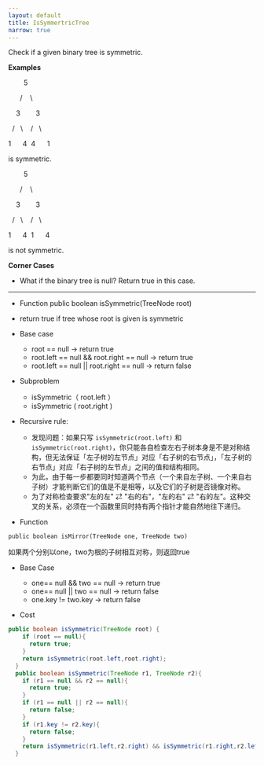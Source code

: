 ```yaml
---
layout: default
title: IsSymmertricTree
narrow: true
---
```

Check if a given binary tree is symmetric.

**Examples**

        5

      /    \

    3        3

  /   \    /   \

1      4  4      1

is symmetric.

        5

      /    \

    3        3

  /   \    /   \

1      4  1      4

is not symmetric.

**Corner Cases**

- What if the binary tree is null? Return true in this case.

***
- Function
public boolean isSymmetric(TreeNode root)
- return true if tree whose root is given is symmetric

- Base case
	- root == null -> return true
	- root.left == null && root.right == null -> return true
	- root.left == null || root.right == null -> return false
- Subproblem
	- isSymmetric（ root.left ）
	- isSymmetric ( root.right )

- Recursive rule:
	- 发现问题：如果只写 `isSymmetric(root.left)` 和 `isSymmetric(root.right)`，你只能各自检查左右子树本身是不是对称结构，但无法保证「左子树的左节点」对应「右子树的右节点」，「左子树的右节点」对应「右子树的左节点」之间的值和结构相同。
	- 为此，由于每一步都要同时知道两个节点（一个来自左子树、一个来自右子树）才能判断它们的值是不是相等，以及它们的子树是否镜像对称。
	- 为了对称检查要求"左的左" ⇄ "右的右"，"左的右" ⇄ "右的左"。这种交叉的关系，必须在一个函数里同时持有两个指针才能自然地往下递归。

- Function
```
public boolean isMirror(TreeNode one, TreeNode two)
```
如果两个分别以one，two为根的子树相互对称，则返回true

- Base Case
	- one== null && two == null -> return true
	- one== null || two == null -> return false
	- one.key != two.key -> return false

 - Cost
```java
public boolean isSymmetric(TreeNode root) {
    if (root == null){
      return true;
    }
    return isSymmetric(root.left,root.right);
  }
  public boolean isSymmetric(TreeNode r1, TreeNode r2){
    if (r1 == null && r2 == null){
      return true;
    }
    if (r1 == null || r2 == null){
      return false;
    }
    if (r1.key != r2.key){
      return false;
    }
    return isSymmetric(r1.left,r2.right) && isSymmetric(r1.right,r2.left);
  }
```